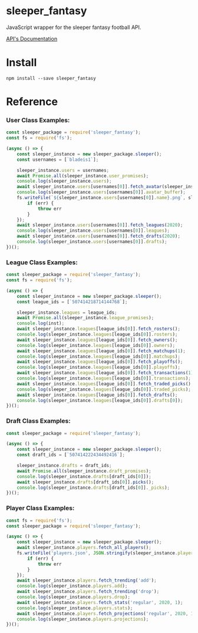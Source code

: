 # sleeper_fantasy 
JavaScript wrapper for the sleeper fantasy football API.

[API's Documentation](https://github.com/facebook/react/wiki/Sites-Using-React)
# Install
```npm install --save sleeper_fantasy```
# Reference
### User Class Examples:
```javascript
const sleeper_package = require('sleeper_fantasy');
const fs = require('fs');

(async () => {
    const sleeper_instance = new sleeper_package.sleeper();
    const usernames = [`bladeis1`];

    sleeper_instance.users = usernames;
    await Promise.all(sleeper_instance.user_promises);
    console.log(sleeper_instance.users);
    await sleeper_instance.users[usernames[0]].fetch_avatar(sleeper_instance.users[usernames[0]].avatar);
    console.log(sleeper_instance.users[usernames[0]].avatar_buffer);
    fs.writeFile(`${sleeper_instance.users[usernames[0]].name}.png`, sleeper_instance.users[usernames[0]].avatar_buffer, 'binary', (err) => {
        if (err) {
            throw err
        }
    });
    await sleeper_instance.users[usernames[0]].fetch_leagues(2020);
    console.log(sleeper_instance.users[usernames[0]].leagues);
    await sleeper_instance.users[usernames[0]].fetch_drafts(2020);
    console.log(sleeper_instance.users[usernames[0]].drafts);
})();
```
### League Class Examples:
```javascript
const sleeper_package = require('sleeper_fantasy');
const fs = require('fs');

(async () => {
    const sleeper_instance = new sleeper_package.sleeper();
    const league_ids = [`507414218714144768`];

    sleeper_instance.leagues = league_ids;
    await Promise.all(sleeper_instance.league_promises);
    console.log(inst);
    await sleeper_instance.leagues[league_ids[0]].fetch_rosters();
    console.log(sleeper_instance.leagues[league_ids[0]].rosters);
    await sleeper_instance.leagues[league_ids[0]].fetch_owners();
    console.log(sleeper_instance.leagues[league_ids[0]].owners);
    await sleeper_instance.leagues[league_ids[0]].fetch_matchups(1);
    console.log(sleeper_instance.leagues[league_ids[0]].matchups);
    await sleeper_instance.leagues[league_ids[0]].fetch_playoffs();
    console.log(sleeper_instance.leagues[league_ids[0]].playoffs);
    await sleeper_instance.leagues[league_ids[0]].fetch_transactions(1);
    console.log(sleeper_instance.leagues[league_ids[0]].transactions);
    await sleeper_instance.leagues[league_ids[0]].fetch_traded_picks();
    console.log(sleeper_instance.leagues[league_ids[0]].traded_picks);
    await sleeper_instance.leagues[league_ids[0]].fetch_drafts();
    console.log(sleeper_instance.leagues[league_ids[0]].drafts[0]);
})();
```
### Draft Class Examples:
```javascript
const sleeper_package = require('sleeper_fantasy');

(async () => {
    const sleeper_instance = new sleeper_package.sleeper();
    const draft_ids = [`507414222434492416`];

    sleeper_instance.drafts = draft_ids;
    await Promise.all(sleeper_instance.draft_promises);
    console.log(sleeper_instance.drafts[draft_ids[0]]);
    await sleeper_instance.drafts[draft_ids[0]].picks();
    console.log(sleeper_instance.drafts[draft_ids[0]]._picks);
})();
```
### Player Class Examples:
```javascript
const fs = require('fs');
const sleeper_package = require('sleeper_fantasy');

(async () => {
    const sleeper_instance = new sleeper_package.sleeper();
    await sleeper_instance.players.fetch_all_players();
    fs.writeFile('players.json', JSON.stringify(sleeper_instance.players.all_players), 'utf8', (err) => {
        if (err) {
            throw err
        }
    });
    await sleeper_instance.players.fetch_trending('add');
    console.log(sleeper_instance.players.add);
    await sleeper_instance.players.fetch_trending('drop');
    console.log(sleeper_instance.players.drop);
    await sleeper_instance.players.fetch_stats('regular', 2020, 1);
    console.log(sleeper_instance.players.stats);
    await sleeper_instance.players.fetch_projections('regular', 2020, 1);
    console.log(sleeper_instance.players.projections);
})();
```